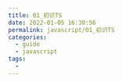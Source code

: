 ```yaml
---
title: 01_初识TS
date: 2022-01-05 16:30:56
permalink: javascript/01_初识TS
categories:
  - guide
  - javascript
tags:
  - 
---
```

